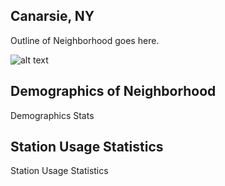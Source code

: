 ## Canarsie, NY
Outline of Neighborhood goes here.

![alt text](https://github.com/ctash98/Canarsie-MHC-CSCI-127/blob/master/mapOutline.png)
## Demographics of Neighborhood
Demographics Stats

## Station Usage Statistics
Station Usage Statistics

